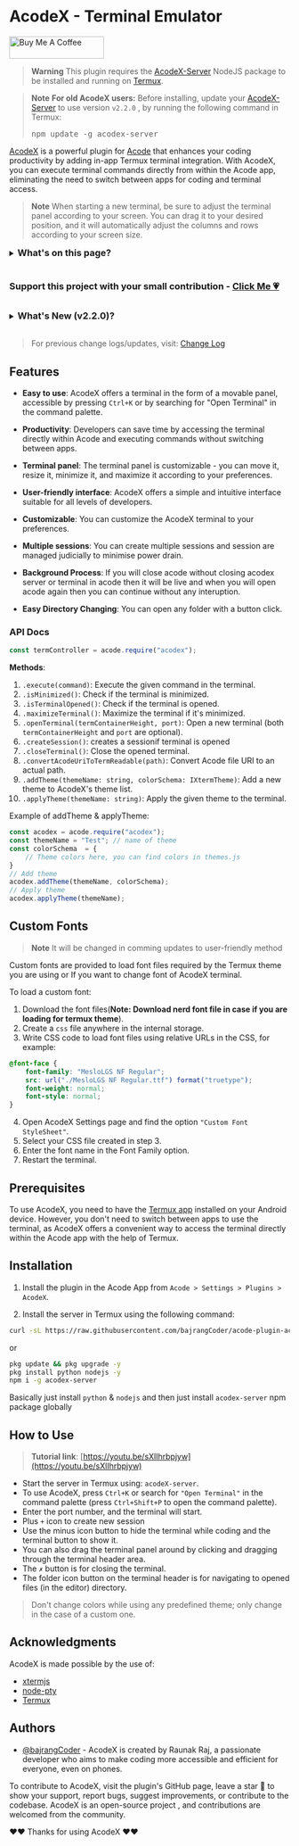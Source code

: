 # AcodeX - Terminal Emulator

<a href="https://www.buymeacoffee.com/bajrangCoder" target="_blank"><img src="https://cdn.buymeacoffee.com/buttons/v2/default-yellow.png" alt="Buy Me A Coffee" height="40" width="170"/></a>

> **Warning**
> This plugin requires the [AcodeX-Server](https://github.com/bajrangCoder/AcodeX-server) NodeJS package to be installed and running on [Termux](https://termux.dev).

> **Note**
> **For old AcodeX users:**
> Before installing, update your [AcodeX-Server](https://github.com/bajrangCoder/AcodeX-server) to use version `v2.2.0` , by running the following command in Termux:<br />
> <pre>npm update -g acodex-server</pre>

[AcodeX](https://github.com/bajrangCoder/acode-plugin-acodex) is a powerful plugin for [Acode](https://acode.foxdebug.com/) that enhances your coding productivity by adding in-app Termux terminal integration. With AcodeX, you can execute terminal commands directly from within the Acode app, eliminating the need to switch between apps for coding and terminal access.

> **Note**
> When starting a new terminal, be sure to adjust the terminal panel according to your screen. You can drag it to your desired position, and it will automatically adjust the columns and rows according to your screen size.

<details>
    <summary>
        <h3 style="display:inline">What's on this page?</h3>
    </summary>
    <ul>
        <li>Support this project</li>
        <li>Whats new?</li>
        <li>Features</li>
        <li>Api Docs</li>
        <li>Loading Custom font</li>
        <li>Installation</li>
        <li>How to use?</li>
        <li>Acknowledgement</li>
        <li>Authors</li>
        <li>Contribution</li>
    </ul>
</details>

<br />

### Support this project with your small contribution - [Click Me 💗](https://www.buymeacoffee.com/bajrangCoder)

<br />

<details>
    <summary>
        <h3 style="display:inline">What's New (v2.2.0)?</h3>
    </summary>
    <ul>
        <li>Introducing the brand new <strong>Multiple Sessions</strong> which is power efficient and effective</li>
        <li>New Feature to keep track of terminal either you close acode accidentally</li>
        <li>Some Internal Improvement and Bug fixes</li>
        <li>Terminal will follow acode font if you aren't using any custom one</li>
    </ul>
</details>
<br/>

> For previous change logs/updates, visit: [Change Log](https://github.com/bajrangCoder/acode-plugin-acodex/blob/main/ChangeLog.md)

## Features

- **Easy to use**: AcodeX offers a terminal in the form of a movable panel, accessible by pressing `Ctrl+K` or by searching for "Open Terminal" in the command palette.

- **Productivity**: Developers can save time by accessing the terminal directly within Acode and executing commands without switching between apps.

- **Terminal panel**: The terminal panel is customizable - you can move it, resize it, minimize it, and maximize it according to your preferences.

- **User-friendly interface**: AcodeX offers a simple and intuitive interface suitable for all levels of developers.

- **Customizable**: You can customize the AcodeX terminal to your preferences.

- **Multiple sessions**: You can create multiple sessions and session are managed judicially to minimise power drain.

- **Background Process**: If you will close acode without closing acodex server or terminal in acode then it will be live and when you will open acode again then you can continue without any interuption.

- **Easy Directory Changing**: You can open any folder with a button click.

### API Docs

```javascript
const termController = acode.require("acodex");
```

**Methods**:

1. `.execute(command)`: Execute the given command in the terminal.
2. `.isMinimized()`: Check if the terminal is minimized.
3. `.isTerminalOpened()`: Check if the terminal is opened.
4. `.maximizeTerminal()`: Maximize the terminal if it's minimized.
5. `.openTerminal(termContainerHeight, port)`: Open a new terminal (both `termContainerHeight` and `port` are optional).
6. `.createSession()`: creates a sessionif terminal is opened 
7. `.closeTerminal()`: Close the opened terminal.
8. `.convertAcodeUriToTermReadable(path)`: Convert Acode file URI to an actual path.
9. `.addTheme(themeName: string, colorSchema: IXtermTheme)`: Add a new theme to AcodeX's theme list.
10. `.applyTheme(themeName: string)`: Apply the given theme to the terminal.

Example of addTheme & applyTheme:

```javascript
const acodex = acode.require("acodex");
const themeName = "Test"; // name of theme
const colorSchema  = {
    // Theme colors here, you can find colors in themes.js
}
// Add theme
acodex.addTheme(themeName, colorSchema);
// Apply theme 
acodex.applyTheme(themeName);
```

## Custom Fonts

> **Note**
> It will be changed in comming updates to user-friendly method 

Custom fonts are provided to load font files required by the Termux theme you are using or If you want to change font of AcodeX terminal.

To load a custom font:

1. Download the font files(**Note: Download nerd font file in case if you are loading for termux theme**).
2. Create a `css` file anywhere in the internal storage.
3. Write CSS code to load font files using relative URLs in the CSS, for example:

```css
@font-face {
    font-family: "MesloLGS NF Regular";
    src: url("./MesloLGS NF Regular.ttf") format("truetype");
    font-weight: normal;
    font-style: normal;
}
```

4. Open AcodeX Settings page and find the option `"Custom Font StyleSheet"`.
5. Select your CSS file created in step 3.
6. Enter the font name in the Font Family option.
7. Restart the terminal.

## Prerequisites

To use AcodeX, you need to have the [Termux app](https://termux.dev/en/) installed on your Android device. However, you don't need to switch between apps to use the terminal, as AcodeX offers a convenient way to access the terminal directly within the Acode app with the help of Termux.

## Installation

1. Install the plugin in the Acode App from `Acode > Settings > Plugins > AcodeX`.

2. Install the server in Termux using the following command:

```bash
curl -sL https://raw.githubusercontent.com/bajrangCoder/acode-plugin-acodex/main/installServer.sh | bash
```

or 

```bash
pkg update && pkg upgrade -y
pkg install python nodejs -y
npm i -g acodex-server
```

Basically just install `python` & `nodejs` and then just install `acodex-server` npm package globally

## How to Use

> **Tutorial link**: [https://youtu.be/sXlIhrbpjyw](https://youtu.be/sXlIhrbpjyw)

- Start the server in Termux using: `acodeX-server`.
- To use AcodeX, press `Ctrl+K` or search for `"Open Terminal"` in the command palette (press `Ctrl+Shift+P` to open the command palette).
- Enter the port number, and the terminal will start.
- Plus `+` icon to create new session 
- Use the minus icon button to hide the terminal while coding and the terminal button to show it.
- You can also drag the terminal panel around by clicking and dragging through the terminal header area.
- The `✗` button is for closing the terminal.
- The folder icon button on the terminal header is for navigating to opened files (in the editor) directory.

> Don't change colors while using any predefined theme; only change in the case of a custom one.

## Acknowledgments

AcodeX is made possible by the use of:

- [xtermjs](https://xtermjs.org/)
- [node-pty](https://github.com/microsoft/node-pty)
- [Termux](https://termux.dev/en/)

## Authors

- [@bajrangCoder](https://www.github.com/bajrangCoder) - AcodeX is created by Raunak Raj, a passionate developer who aims to make coding more accessible and efficient for everyone, even on phones.

To contribute to AcodeX, visit the plugin's GitHub page, leave a star 🌟 to show your support, report bugs, suggest improvements, or contribute to the codebase. AcodeX is an open-source project
, and contributions are welcomed from the community.

❤️❤️ Thanks for using AcodeX ❤️❤️

